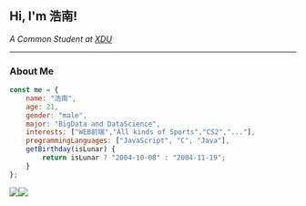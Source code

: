 <h2> Hi, I'm 浩南! </h2>
<p><em>A Common Student at <a href="https://www.xidian.edu.cn/">XDU</a></em></p>

---

###  About Me  
```javascript
const me = {
    name: "浩南",
    age: 21,
    gender: "male",
    major: "BigData and DataScience",
    interests: ["WEB前端","All kinds of Sports","CS2","..."],
    programmingLanguages: ["JavaScript", "C", "Java"],
    getBirthday(isLunar) {
        return isLunar ? "2004-10-08" : "2004-11-19";
    }
};
```
<div style="display: flex; justify-content: between-around; align-items: center;">
    <img src="https://github-readme-stats.vercel.app/api?username=ComPleHN&locale=cn&line_height=33&show_icons=true&hide=&theme=radical&rank_icon=github&custom_title=MyLanguage"/>
    <img src="https://github-readme-stats.vercel.app/api/top-langs/?username=ComPleHN&locale=cn&line_height=33&theme=&langs_count=5&custom_title=MyLanguage"/> 
</div> 

